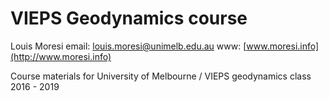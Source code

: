 
# VIEPS Geodynamics course

Louis Moresi
email: [louis.moresi@unimelb.edu.au](mailto:louis.moresi@unimelb.edu.au)
www: [www.moresi.info](http://www.moresi.info)

Course materials for University of Melbourne / VIEPS geodynamics class 2016 - 2019
